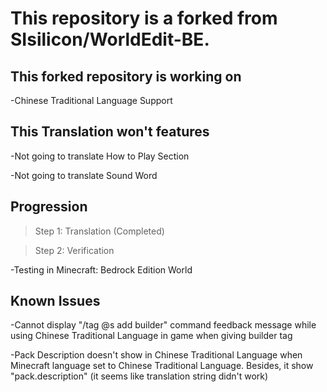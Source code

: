 # This repository is a forked from SIsilicon/WorldEdit-BE.
## This forked repository is working on
-Chinese Traditional Language Support
## This Translation won't features
-Not going to translate How to Play Section

-Not going to translate Sound Word
## Progression
>Step 1: Translation (Completed)

>Step 2: Verification

-Testing in Minecraft: Bedrock Edition World

## Known Issues
-Cannot display "/tag @s add builder" command feedback message while using Chinese Traditional Language in game when giving builder tag

-Pack Description doesn't show in Chinese Traditional Language when Minecraft language set to Chinese Traditional Language. Besides, it show "pack.description" (it seems like translation string didn't work)
